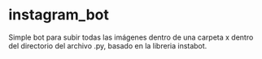 # instagram_bot

Simple bot para subir todas las imágenes dentro de una carpeta x dentro del directorio del archivo .py, basado en la libreria instabot.
